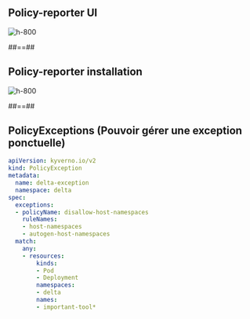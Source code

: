 
<!-- .slide: class="flex-row center" data-background="./assets/volcamp/bkgnd-main2.png"-->
## Policy-reporter UI
![h-800](./assets/techready/policy-reporter.png)

##==##
<!-- .slide: class="flex-row center" data-background="./assets/volcamp/bkgnd-main2.png"-->
## Policy-reporter installation
![h-800](./assets/volcamp/policy-reporter-install.png)

##==##
<!-- .slide: class="with-code-dark max-height" data-background="./assets/volcamp/bkgnd-main2.png"-->
## PolicyExceptions (Pouvoir gérer une exception ponctuelle)
```yaml
apiVersion: kyverno.io/v2
kind: PolicyException
metadata:
  name: delta-exception
  namespace: delta
spec:
  exceptions:
  - policyName: disallow-host-namespaces
    ruleNames:
    - host-namespaces
    - autogen-host-namespaces
  match:
    any:
    - resources:
        kinds:
        - Pod
        - Deployment
        namespaces:
        - delta
        names:
        - important-tool*
```


